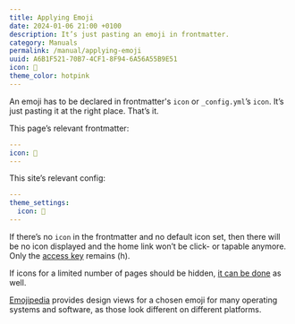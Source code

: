 ```yaml
---
title: Applying Emoji
date: 2024-01-06 21:00 +0100
description: It’s just pasting an emoji in frontmatter.
category: Manuals
permalink: /manual/applying-emoji
uuid: A6B1F521-70B7-4CF1-8F94-6A56A55B9E51
icon: 🤩
theme_color: hotpink
---
```

An emoji has to be declared in frontmatter's `icon` or `_config.yml`’s `icon`. It’s just pasting it at the right place. That’s it.

This page’s relevant frontmatter:

```yaml
---
icon: 🤩
---
```

This site’s relevant config:

```yaml
---
theme_settings:
  icon: 🌳
---
```


If there’s no `icon` in the frontmatter and no default icon set, then there will be no icon displayed and the home link won’t be click- or tapable anymore. Only the [access key](https://developer.mozilla.org/en-US/docs/Web/HTML/Global_attributes/accesskey) remains (h).

If icons for a limited number of pages should be hidden, [it can be done](/manual/hiding-icons) as well.

[Emojipedia](https://emojipedia.org/) provides design views for a chosen emoji for many operating systems and software, as those look different on different platforms.
